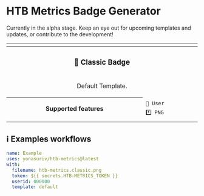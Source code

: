 # HTB Metrics Badge Generator

Currently in the alpha stage. Keep an eye out for upcoming templates and updates, or contribute to the development!

<!--header-->
<table>
  <tr><td colspan="2"></td></tr>
  <tr><th colspan="2"><h3>📗 Classic Badge</h3></th></tr>
  <tr><td colspan="2" align="center"><p>Default Template.</p>
</td></tr>
  <tr>
    <th rowspan="3">Supported features<br></th>
    <td></td>
  </tr>
  <tr>
    <td><code>👤 User</code></td>
  </tr>
  <tr>
    <td><code>*️⃣ PNG</code></td>
  </tr>
  <tr>
    <td colspan="2" align="center">
      <img src="https://github.com/user-attachments/assets/b7ad88f4-0ca5-4721-95a2-d125ab780dcf" alt=""></img>
      <img width="950" height="1" alt="">
    </td>
  </tr>
</table>
<!--/header-->

## ℹ️ Examples workflows

```yaml
name: Example
uses: yonasuriv/htb-metrics@latest
with:
  filename: htb-metrics.classic.png
  token: ${{ secrets.HTB-METRICS_TOKEN }}
  userid: 000000
  template: default
```
